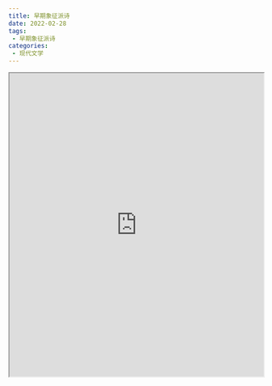 ```yaml
---
title: 早期象征派诗
date: 2022-02-28
tags:
 - 早期象征派诗
categories:
 - 现代文学
---
```




<iframe src="http://localhost:8080/pdf/web/viewer.html?file=https://vkceyugu.cdn.bspapp.com/VKCEYUGU-e9075d72-0451-48df-afe1-d46932ae4554/95a77b63-09ae-4d4a-bb59-ce96c9c8647a.pdf" width="100%" height="600px"></iframe>